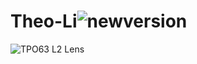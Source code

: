 # Theo-Li![newversion](https://user-images.githubusercontent.com/130739795/231979273-15f7bd8b-baaf-44b8-b563-9f4f74af82b6.png)
![TPO63 L2 Lens](https://github.com/Theo1227/Theo-Li/assets/130739795/a4e55460-1bdc-49ad-84a5-3a71624b1ea4)
